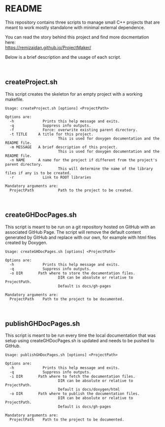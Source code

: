 README
======

This repository contains three scripts to manage small C++ projects that are meant to work mostly standalone
with minimal external dependence.

You can read the story behind this project and find more docmentation here: <br>
<a href="https://remizaidan.github.io/ProjectMaker/">
https://remizaidan.github.io/ProjectMaker/
</a>

Below is a brief description and the usage of each script.

<br>

createProject.sh
----------------

This script creates the skeleton for an empty project with a working makefile.

```
Usage: createProject.sh [options] <ProjectPath>

Options are:
  -h             Prints this help message and exits.
  -q             Suppress info outputs.
  -f             Force: overwrite existing parent directory. 
  -t TITLE     A title for this project.
                        This is used for doxygen documentation and the README file.
  -m MESSAGE   A brief description of this project.
                        This is used for doxygen documentation and the README file.
  -n NAME      A name for the project if different from the project's parent directory.
                        This will determine the name of the library files if any is to be created.
  -r             Link to ROOT libraries

Mandatory arguments are:
  ProjectPath           Path to the project to be created.
```

<br>


createGHDocPages.sh
-------------------

This script is meant to be run on a git repository hosted on GitHub with an associated GitHub Page.
The script will remove the default content generated by GitHub and replace with our own,
for example with html files created by Doxygen.

```
Usage: createGHDocPages.sh [options] <ProjectPath>

Options are:
  -h             Prints this help message and exits.
  -q             Suppress info outputs.
  -o DIR       Path where to store the documentation files.
                        DIR can be absolute or relative to ProjectPath.
                        Default is docs/gh-pages

Mandatory arguments are:
  ProjectPath    Path to the project to be documented.
```

<br>


publishGHDocPages.sh
--------------------

This script is meant to be run every time the local documentation that was setup using createGHDocPages.sh
is updated and needs to be pushed to GitHub.

```
Usage: publishGHDocPages.sh [options] <ProjectPath>

Options are:
  -h             Prints this help message and exits.
  -q             Suppress info outputs.
  -i DIR       Path where to fetch the documentation files.
                        DIR can be absolute or relative to ProjectPath.
                        Default is docs/doxygen/html
  -o DIR       Path where to publish the documentation files.
                        DIR can be absolute or relative to ProjectPath.
                        Default is docs/gh-pages

Mandatory arguments are:
  ProjectPath    Path to the project to be documented.
```

<br>

